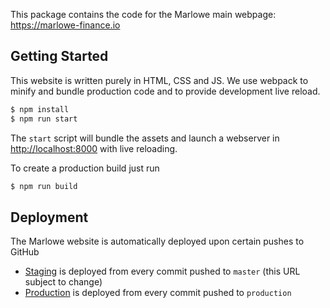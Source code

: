 This package contains the code for the Marlowe main webpage: https://marlowe-finance.io

## Getting Started

This website is written purely in HTML, CSS and JS. We use webpack to minify and bundle production code and to provide development live reload.

```bash
$ npm install
$ npm run start
```

The `start` script will bundle the assets and launch a webserver in [http://localhost:8000](http://localhost:8000) with live reloading.

To create a production build just run

```bash
$ npm run build
```

## Deployment

The Marlowe website is automatically deployed upon certain pushes to GitHub

* [Staging](https://marlowe-website-staging.plutus.aws.iohkdev.io/) is deployed from every commit pushed to `master` (this URL subject to change)
* [Production](https://marlowe-finance.io) is deployed from every commit pushed to `production`
